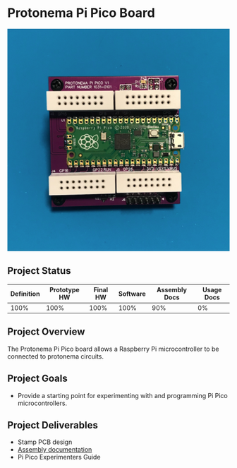 # Protonema Pi Pico Board
![Photo of a 1031A Pi Pico stamp](1031-8010/images/1031A.jpg)

## Project Status

Definition | Prototype HW | Final HW | Software | Assembly Docs | Usage Docs |
|-|-|-|-|-|-|
100% | 100% | 100% | 100% | 90% | 0% |

## Project Overview
The Protonema Pi Pico board allows a Raspberry Pi microcontroller to be connected to protonema circuits.

## Project Goals
* Provide a starting point for experimenting with and programming Pi Pico microcontrollers.

## Project Deliverables
* Stamp PCB design
* [Assembly documentation](https://dslik.github.io/protonema/stamps/1031A/1031-8010.pdf)
* Pi Pico Experimenters Guide
